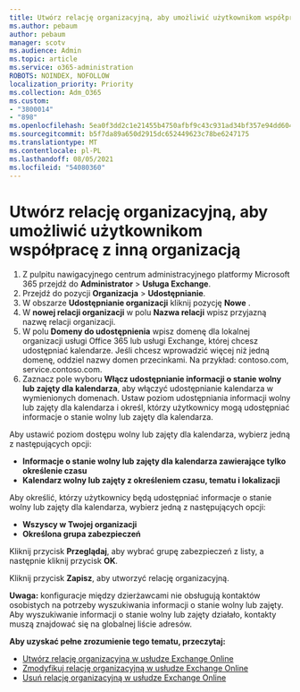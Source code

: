 ```yaml
---
title: Utwórz relację organizacyjną, aby umożliwić użytkownikom współpracę z inną organizacją
ms.author: pebaum
author: pebaum
manager: scotv
ms.audience: Admin
ms.topic: article
ms.service: o365-administration
ROBOTS: NOINDEX, NOFOLLOW
localization_priority: Priority
ms.collection: Adm_O365
ms.custom:
- "3800014"
- "898"
ms.openlocfilehash: 5ea0f3dd2c1e21455b4750afbf9c43c931ad34bf357e94dd604ffe5bcdd2fa64
ms.sourcegitcommit: b5f7da89a650d2915dc652449623c78be6247175
ms.translationtype: MT
ms.contentlocale: pl-PL
ms.lasthandoff: 08/05/2021
ms.locfileid: "54080360"
---
```

# <a name="create-an-organization-relationship-to-allow-your-users-to-collaborate-with-another-organization"></a>Utwórz relację organizacyjną, aby umożliwić użytkownikom współpracę z inną organizacją

1. Z pulpitu nawigacyjnego centrum administracyjnego platformy Microsoft 365 przejdź do **Administrator** > **Usługa Exchange**.
2. Przejdź do pozycji **Organizacja** > **Udostępnianie**.
3. W obszarze **Udostępnianie organizacji** kliknij pozycję **Nowe** .
4. W **nowej relacji organizacji** w polu **Nazwa relacji** wpisz przyjazną nazwę relacji organizacji.
5. W polu **Domeny do udostępnienia** wpisz domenę dla lokalnej organizacji usługi Office 365 lub usługi Exchange, której chcesz udostępniać kalendarze. Jeśli chcesz wprowadzić więcej niż jedną domenę, oddziel nazwy domen przecinkami. Na przykład: contoso.com, service.contoso.com.
6. Zaznacz pole wyboru **Włącz udostępnianie informacji o stanie wolny lub zajęty dla kalendarza**, aby włączyć udostępnianie kalendarza w wymienionych domenach. Ustaw poziom udostępniania informacji wolny lub zajęty dla kalendarza i określ, którzy użytkownicy mogą udostępniać informacje o stanie wolny lub zajęty dla kalendarza.  

Aby ustawić poziom dostępu wolny lub zajęty dla kalendarza, wybierz jedną z następujących opcji:

- **Informacje o stanie wolny lub zajęty dla kalendarza zawierające tylko określenie czasu**
- **Kalendarz wolny lub zajęty z określeniem czasu, tematu i lokalizacji**  

 Aby określić, którzy użytkownicy będą udostępniać informacje o stanie wolny lub zajęty dla kalendarza, wybierz jedną z następujących opcji:

- **Wszyscy w Twojej organizacji**
- **Określona grupa zabezpieczeń**  

Kliknij przycisk **Przeglądaj**, aby wybrać grupę zabezpieczeń z listy, a następnie kliknij przycisk **OK**.

Kliknij przycisk **Zapisz**, aby utworzyć relację organizacyjną.  

**Uwaga:** konfiguracje między dzierżawcami nie obsługują kontaktów osobistych na potrzeby wyszukiwania informacji o stanie wolny lub zajęty. Aby wyszukiwanie informacji o stanie wolny lub zajęty działało, kontakty muszą znajdować się na globalnej liście adresów.

**Aby uzyskać pełne zrozumienie tego tematu, przeczytaj:**

- [Utwórz relację organizacyjną w usłudze Exchange Online](https://docs.microsoft.com/exchange/sharing/organization-relationships/create-an-organization-relationship)
- [Zmodyfikuj relację organizacyjną w usłudze Exchange Online](https://docs.microsoft.com/exchange/sharing/organization-relationships/modify-an-organization-relationship)
- [Usuń relację organizacyjną w usłudze Exchange Online](https://docs.microsoft.com/exchange/sharing/organization-relationships/remove-an-organization-relationship)
